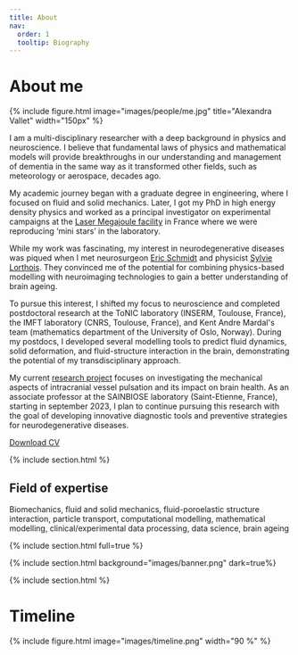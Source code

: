 ```yaml
---
title: About
nav:
  order: 1
  tooltip: Biography
---
```


# <i class="fas fa-face-smile-wink"></i> About me

{%
  include figure.html
  image="images/people/me.jpg"
  title="Alexandra Vallet"
  width="150px"
%}


I am a multi-disciplinary researcher with a deep background in physics and neuroscience. I believe that fundamental laws of physics and mathematical models will provide breakthroughs in our understanding and management of dementia in the same way as it transformed other fields, such as meteorology or aerospace, decades ago.

My academic journey began with a graduate degree in engineering, where I focused on fluid and solid mechanics. Later, I got my PhD in high energy density physics and worked as a principal investigator on experimental campaigns at the  [Laser Megajoule facility](https://www-lmj.cea.fr/) in France where we were reproducing ‘mini stars’ in the laboratory.

While my work was fascinating, my interest in neurodegenerative diseases was piqued when I met neurosurgeon [Eric Schmidt](../members/eric-schmidt.html) and physicist [Sylvie Lorthois](../members/sylvie-lorthois.html). They convinced me of the potential for combining physics-based modelling with neuroimaging technologies to gain a better understanding of brain ageing.

To pursue this interest, I shifted my focus to neuroscience and completed postdoctoral research at the ToNIC laboratory (INSERM, Toulouse, France), the IMFT laboratory (CNRS, Toulouse, France), and Kent Andre Mardal's team (mathematics department of the University of Oslo, Norway). During my postdocs, I developed several modelling tools to predict fluid dynamics, solid deformation, and fluid-structure interaction in the brain, demonstrating the potential of my transdisciplinary approach.

My current [research project](../index.md) focuses on investigating the mechanical aspects of intracranial vessel pulsation and its impact on brain health. As an associate professor at the SAINBIOSE laboratory (Saint-Etienne, France), starting in september 2023, I plan to continue pursuing this research with the goal of developing innovative diagnostic tools and preventive strategies for neurodegenerative diseases.

 <i class="fas fa-scroll"></i> [Download CV](../pdfs/CVNovember2022-AlexandraVallet.pdf)


{% include section.html %}

## Field of expertise
Biomechanics, fluid and solid mechanics, fluid-poroelastic structure interaction, particle transport, computational modelling, mathematical modelling,  clinical/experimental data processing, data science, brain ageing


{% include section.html full=true %}

{% include section.html background="images/banner.png" dark=true%}

{% include section.html %}

# Timeline

{%
  include figure.html
  image="images/timeline.png"
  width="90 %"
%}





